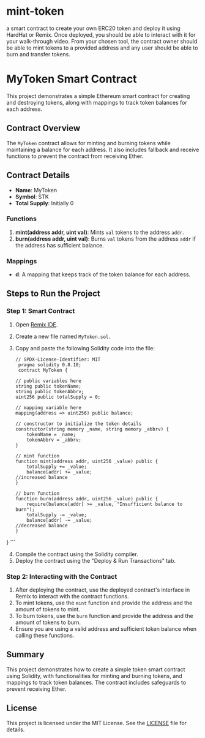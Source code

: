 # mint-token
 a smart contract to create your own ERC20 token and deploy it using HardHat or Remix. Once deployed, you should be able to interact with it for your walk-through video. From your chosen tool, the contract owner should be able to mint tokens to a provided address and any user should be able to burn and transfer tokens.

# MyToken Smart Contract

This project demonstrates a simple Ethereum smart contract for creating and destroying tokens, along with mappings to track token balances for each address.

## Contract Overview

The `MyToken` contract allows for minting and burning tokens while maintaining a balance for each address. It also includes fallback and receive functions to prevent the contract from receiving Ether.

## Contract Details

- **Name**: MyToken
- **Symbol**: STK
- **Total Supply**: Initially 0

### Functions

1. **mint(address addr, uint val)**: Mints `val` tokens to the address `addr`.
2. **burn(address addr, uint val)**: Burns `val` tokens from the address `addr` if the address has sufficient balance.

### Mappings

- **d**: A mapping that keeps track of the token balance for each address.

## Steps to Run the Project

### Step 1: Smart Contract

1. Open [Remix IDE]([https://remix.ethereum.org/](https://remix.ethereum.org/#lang=en&optimize=false&runs=200&evmVersion=null&version=soljson-v0.8.18+commit.87f61d96.js)).
2. Create a new file named `MyToken.sol`.
3. Copy and paste the following Solidity code into the file:

    ```solidity
    // SPDX-License-Identifier: MIT
     pragma solidity 0.8.18;
     contract MyToken {

    // public variables here
    string public tokenName;
    string public tokenAbbrv;
    uint256 public totalSupply = 0;

    // mapping variable here
    mapping(address => uint256) public balance;

    // constructor to initialize the token details
    constructor(string memory _name, string memory _abbrv) {
        tokenName = _name;
        tokenAbbrv = _abbrv;
    }

    // mint function
    function mint(address addr, uint256 _value) public {
        totalSupply += _value;
        balance[addr] += _value;                                  //increased balance
    }

    // burn function
    function burn(address addr, uint256 _value) public {
        require(balance[addr] >= _value, "Insufficient balance to burn");
        totalSupply -= _value;
        balance[addr] -= _value;                                                //decreased balance
    }
}
    ```

4. Compile the contract using the Solidity compiler.
5. Deploy the contract using the "Deploy & Run Transactions" tab.

### Step 2: Interacting with the Contract

1. After deploying the contract, use the deployed contract's interface in Remix to interact with the contract functions.
2. To mint tokens, use the `mint` function and provide the address and the amount of tokens to mint.
3. To burn tokens, use the `burn` function and provide the address and the amount of tokens to burn.
4. Ensure you are using a valid address and sufficient token balance when calling these functions.

## Summary

This project demonstrates how to create a simple token smart contract using Solidity, with functionalities for minting and burning tokens, and mappings to track token balances. The contract includes safeguards to prevent receiving Ether.

## License

This project is licensed under the MIT License. See the [LICENSE](LICENSE) file for details.
